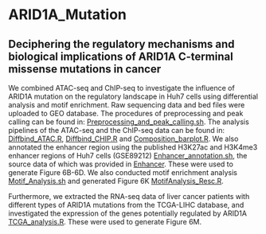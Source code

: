 # ARID1A_Mutation
## Deciphering the regulatory mechanisms and biological implications of ARID1A C-terminal missense mutations in cancer

We combined ATAC-seq and ChIP-seq to investigate the influence of ARID1A mutation on the regulatory landscape in Huh7 cells using differential analysis and motif enrichment. Raw sequencing data and bed files were uploaded to GEO database. The procedures of preprocessing and peak calling can be found in: [Preprocessing_and_peak_calling.sh](./Preprocessing_and_peak_calling.sh). The analysis pipelines of the ATAC-seq and the ChIP-seq data can be found in: [Diffbind_ATAC.R](./Diffbind_ATAC.R), [Diffbind_CHIP.R](./Diffbind_CHIP.R) and [Composition_barplot.R](./Composition_barplot.R). We also annotated the enhancer region using the published H3K27ac and H3K4me3 enhancer regions of Huh7 cells (GSE89212) [Enhancer_annotation.sh](Enhancer_annotation.sh), the source data of which was provided in [Enhancer](./Enhancer). These were used to generate Figure 6B-6D. We also conducted motif enrichment analysis [Motif_Analysis.sh](Motif_Analysis.sh) and generated Figure 6K [MotifAnalysis_Resc.R](MotifAnalysis_Resc.R).

Furthermore, we extracted the RNA-seq data of liver cancer patients with different types of ARID1A mutations from the TCGA-LIHC database, and investigated the expression of the genes potentially regulated by ARID1A [TCGA_analysis.R](TCGA_analysis.R). These were used to generate Figure 6M.
